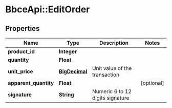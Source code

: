 # BbceApi::EditOrder

## Properties
Name | Type | Description | Notes
------------ | ------------- | ------------- | -------------
**product_id** | **Integer** |  | 
**quantity** | **Float** |  | 
**unit_price** | [**BigDecimal**](BigDecimal.md) | Unit value of the transaction | 
**apparent_quantity** | **Float** |  | [optional] 
**signature** | **String** | Numeric 6 to 12 digits signature | 

